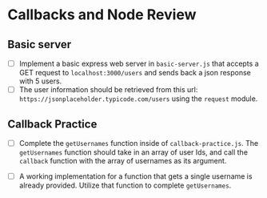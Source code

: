 # Callbacks and Node Review

## Basic server

- [ ] Implement a basic express web server in `basic-server.js` that accepts a GET request to `localhost:3000/users` and sends back a json response with 5 users. 
- [ ] The user information should be retrieved from this url: `https://jsonplaceholder.typicode.com/users` using the `request` module.

## Callback Practice

- [ ] Complete the `getUsernames` function inside of `callback-practice.js`. The `getUsernames` function should take in an array of user Ids, and call the `callback` function with the array of usernames as its argument.
- [ ] A working implementation for a function that gets a single username is already provided. Utilize that function to complete `getUsernames`.



